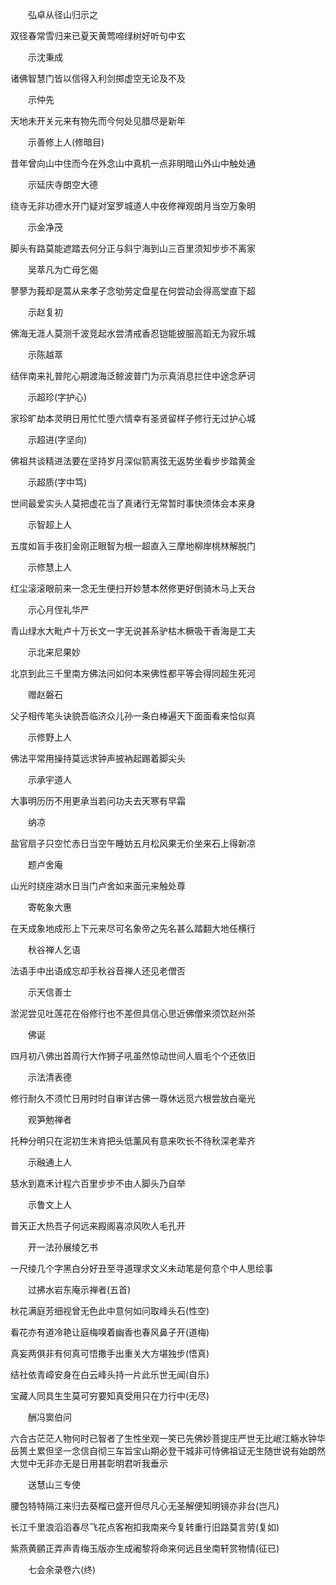 <!-- { "loadSidebar": true } -->
　　弘卓从径山归示之

双径春常雪归来已夏天黄莺啼绿树好听句中玄

　　示沈秉成

诸佛智慧门皆以信得入利剑掷虚空无论及不及

　　示仲先

天地未开关元来有物先而今何处见腊尽是新年

　　示善修上人(修暗目)

昔年曾向山中住而今在外念山中真机一点非明暗山外山中触处通

　　示延庆寺朗空大德

绕寺无非功德水开门疑对室罗城道人中夜修禅观朗月当空万象明

　　示金净茂

脚头有路莫能遮踏去何分正与斜宁海到山三百里须知步步不离家

　　吴萃凡为亡母乞偈

蓼蓼为莪却是蒿从来孝子念劬劳定盘星在何尝动会得高堂直下超

　　示赵复初

佛海无涯人莫测千波竞起水尝清戒香忍铠能披服高蹈无为寂乐城

　　示陈越萃

结伴南来礼普陀心期渡海泛鲸波普门为示真消息拦住中途念萨诃

　　示超珍(字护心)

家珍旷劫本灵明日用忙忙堕六情幸有圣贤留样子修行无过护心城

　　示超进(字坚向)

佛祖共谈精进法要在坚持岁月深似箭离弦无返势坐看步步踏黄金

　　示超质(字中笃)

世间最爱实头人莫把虚花当了真诸行无常暂时事快须体会本来身

　　示智超上人

五度如盲手夜扪金刚正眼智为根一超直入三摩地柳岸桃林解脱门

　　示修慧上人

红尘滚滚眼前来一念无生便扫开妙慧本然修更好倒骑木马上天台

　　示心月侄礼华严

青山绿水大毗卢十万长文一字无说甚系驴枯木橛吸干香海是工夫

　　示北来尼果妙

北京到此三千里南方佛法问如何本来佛性都平等会得同超生死河

　　赠赵磐石

父子相传笔头诀貌吾临济众儿孙一条白棒遍天下面面看来恰似真

　　示修野上人

佛法平常用操持莫远求钟声披衲起踢着脚尖头

　　示承宇道人

大事明历历不用更承当若问功夫去天寒有早霜

　　纳凉

盐官扇子只空忙赤日当空午睡妨五月松风果无价坐来石上得新凉

　　题卢舍庵

山光时绕座湖水日当门卢舍如来面元来触处尊

　　寄乾象大惠

在天成象地成形上下元来尽可名象帝之先名甚么踏翻大地任横行

　　秋谷禅人乞语

法语手中出语成忘却手秋谷音禅人还见老僧否

　　示天信善士

淤泥尝见吐莲花在俗修行也不差但具信心思近佛僧来须饮赵州茶

　　佛诞

四月初八佛出首周行大作狮子吼虽然惊动世间人眉毛个个还依旧

　　示法清表德

修行耐久不须忙日用时时自审详古佛一尊休远觅六根尝放白毫光

　　观笋勉禅者

托种分明只在泥初生未肯把头低薰风有意来吹长不待秋深老辈齐

　　示融通上人

慈水到嘉禾计程六百里步步不由人脚头乃自举

　　示鲁文上人

普天正大热吾子何远来殿阁喜凉风吹人毛孔开

　　开一法孙展绫乞书

一尺绫几个字黑白分好丑至寻道理求文义未动笔是何意个中人思绘事

　　过拂水岩东庵示禅者(五首)

秋花满庭芳细视曾无色此中意何如问取峰头石(性空)

看花亦有道冷艳让庭梅嗅着幽香也春风鼻子开(道梅)

真妄两俱非有何真可悟撒手出重关大方堪独步(悟真)

结社依青嶂安身在白云峰头持一片此乐世无闻(自乐)

宝藏人同具生生莫可穷要知真受用只在力行中(无尽)

　　酬冯窦伯问

六合古茫茫人物何时已智者了生性坐观一笑已先佛妙菩提庄严世无比岷江觞水钟华岳篑土累但坚一念信自彻三车旨宝山期必登干城非可恃佛祖证无生随世说有始朗然大觉中无非亦无是日用甚彰明君听我垂示

　　送慧山三专使

腰包特特隔江来归去葵榴已盛开但尽凡心无圣解便知明镜亦非台(岂凡)

长江千里浪滔滔春尽飞花点客袍扣我南来今复转重行旧路莫言劳(复如)

紫燕黄鹂正弄声青梅玉版亦生成阇黎将命来何远且坐南轩赏物情(征已)

　　七会余录卷六(终)
